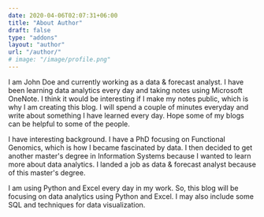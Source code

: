```yaml
---
date: 2020-04-06T02:07:31+06:00
title: "About Author"
draft: false
type: "addons"
layout: "author"
url: "/author/"
# image: "/image/profile.png"
---
```


I am John Doe and currently working as a data & forecast analyst. I have been learning data analytics every day and taking notes using Microsoft OneNote. I think it would be interesting if I make my notes public, which is why I am creating this blog. I will spend a couple of minutes everyday and write about something I have learned every day. Hope some of my blogs can be helpful to some of the people.

I have interesting background. I have a PhD focusing on Functional Genomics, which is how I became fascinated by data. I then decided to get another master's degree in Information Systems because I wanted to learn more about data analytics. I landed a job as data & forecast analyst because of this master's degree.

I am using Python and Excel every day in my work. So, this blog will be focusing on data analytics using Python and Excel. I may also include some SQL and techniques for data visualization.